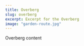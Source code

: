 ```yaml
---
title: Overberg
slug: overberg
excerpt: Excerpt for the Overberg
image: "garden-route.jpg"
---
```

Overberg content